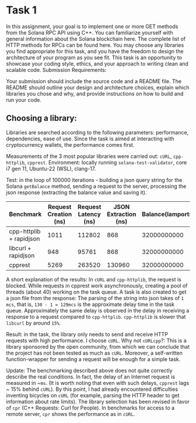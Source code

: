 # Task 1

In this assignment, your goal is to implement one or more GET methods from the Solana RPC API using C++. You can familiarize yourself with general information about the Solana blockchain here. The complete list of HTTP methods for RPCs can be found here.
You may choose any libraries you find appropriate for this task, and you have the freedom to design the architecture of your program as you see fit. This task is an opportunity to showcase your coding style, ethics, and your approach to writing clean and scalable code.
Submission Requirements:

Your submission should include the source code and a README file. The README should outline your design and architecture choices, explain which libraries you chose and why, and provide instructions on how to build and run your code.


## Choosing a library:
Libraries are searched according to the following parameters: performance, dependencies, ease of use. Since the task is aimed at interacting with cryptocurrency wallets, the performance comes first.

Measurements of the 3 most popular libraries were carried out: `cURL`, `cpp-httplib`, `cpprest`. Environment: locally running `solana-test-validator`, core i7 gen 11, Ubuntu-22 (WSL), clang-17.

Test: in the loop of 100000 iterations - building a json query string for the Solana `getBalance` method, sending a request to the server, processing the json response (extracting the balance value and saving it).

| Benchmark               | Request Creation (ns) | Request Latency (ns)  | JSON Extraction (ns) | Balance(lamports) |
|-------------------------|-----------------------|-----------------------|----------------------|-------------------|
| cpp-httplib + rapidjson | 1011                  | 112802                | 868                  | 32000000000       |
| libcurl + rapidjson     | 948                   | 95761                 | 868                  | 32000000000       |
| cpprest                 | 5269                  | 263520                | 130960               | 32000000000       |

A short explanation of the results: In `cURL` and `cpp-httplib`, the request is blocked. While requests in cpprest work asynchronously, creating a pool of threads (about 40) working on the task queue. A task is also created to get a json file from the response: The parsing of the string into json takes of `1 mcs`, that is, `130 - 1 = 129mcs` is the approximate delay time in the task queue. Approximately the same delay is observed in the delay in receiving a response to a request compared to `cpp-httplib`. `cpp-httplib` is slower that `libcurl` by around `15%`.

Result: in the task, the library only needs to send and receive HTTP requests with high performance. I choose `cURL`. Why not `cURLcpp`?: This is a library sponsored by the open community, from which we can conclude that the project has not been tested as much as `cURL`. Moreover, a self-written function-wrapper for sending a request will be enough for a simple task.

Update: The benchmarking described above does not quite correctly describe the real conditions. In fact, the delay of an Internet request is measured in ~`ms`. (It is worth noting that even with such delays, `cpprest` lags ~ 15% behind `cURL`).
By this point, I had already encountered difficulties inventing bicycles on `cURL` (for example, parsing the HTTP header to get information about rate limits). The library selection has been revised in favor of `cpr` (C++ Requests: Curl for People). In benchmarks for access to a remote server, `cpr` shows the performance as in `cURL`.
